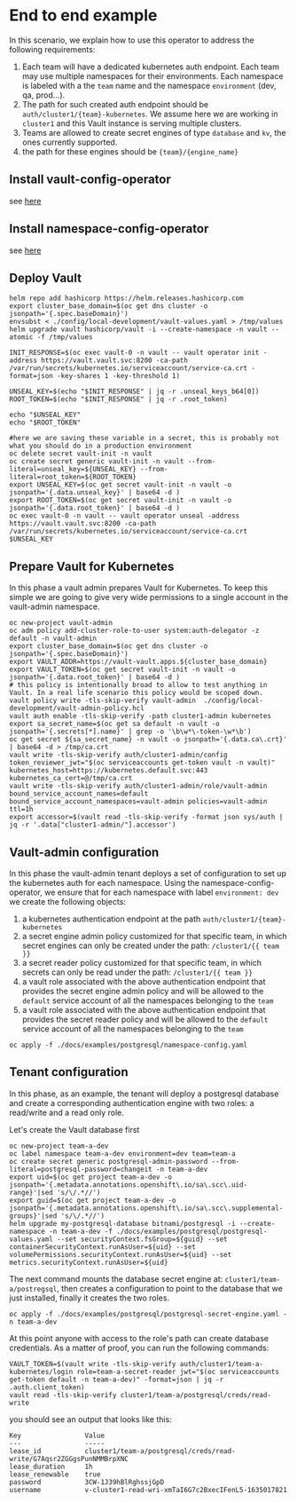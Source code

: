 # End to end  example

In this scenario, we explain how to use this operator to address the following requirements:

1. Each team will have a dedicated kubernetes auth endpoint. Each team may use multiple namespaces for their environments. Each namespace is labeled with a the `team` name and the namespace `environment` (dev, qa, prod...).
2. The path for such created auth endpoint should be `auth/cluster1/{team}-kubernetes`. We assume here we are working in `cluster1` and this Vault instance is serving multiple clusters.
3. Teams are allowed to create secret engines of type `database` and `kv`, the ones currently supported.
4. the path for these engines should be `{team}/{engine_name}`

## Install vault-config-operator

see [here](./../readme.md##deploying-the-operator)

## Install namespace-config-operator

see [here](https://github.com/redhat-cop/namespace-configuration-operator#deploying-the-operator)

## Deploy Vault

```shell
helm repo add hashicorp https://helm.releases.hashicorp.com
export cluster_base_domain=$(oc get dns cluster -o jsonpath='{.spec.baseDomain}')
envsubst < ./config/local-development/vault-values.yaml > /tmp/values
helm upgrade vault hashicorp/vault -i --create-namespace -n vault --atomic -f /tmp/values

INIT_RESPONSE=$(oc exec vault-0 -n vault -- vault operator init -address https://vault.vault.svc:8200 -ca-path /var/run/secrets/kubernetes.io/serviceaccount/service-ca.crt -format=json -key-shares 1 -key-threshold 1)

UNSEAL_KEY=$(echo "$INIT_RESPONSE" | jq -r .unseal_keys_b64[0])
ROOT_TOKEN=$(echo "$INIT_RESPONSE" | jq -r .root_token)

echo "$UNSEAL_KEY"
echo "$ROOT_TOKEN"

#here we are saving these variable in a secret, this is probably not what you should do in a production environment
oc delete secret vault-init -n vault
oc create secret generic vault-init -n vault --from-literal=unseal_key=${UNSEAL_KEY} --from-literal=root_token=${ROOT_TOKEN}
export UNSEAL_KEY=$(oc get secret vault-init -n vault -o jsonpath='{.data.unseal_key}' | base64 -d )
export ROOT_TOKEN=$(oc get secret vault-init -n vault -o jsonpath='{.data.root_token}' | base64 -d )
oc exec vault-0 -n vault -- vault operator unseal -address https://vault.vault.svc:8200 -ca-path /var/run/secrets/kubernetes.io/serviceaccount/service-ca.crt $UNSEAL_KEY
```

## Prepare Vault for Kubernetes

In this phase a vault admin prepares Vault for Kubernetes. To keep this simple we are going to give very wide permissions to a single account in the vault-admin namespace.

```shell
oc new-project vault-admin
oc adm policy add-cluster-role-to-user system:auth-delegator -z default -n vault-admin
export cluster_base_domain=$(oc get dns cluster -o jsonpath='{.spec.baseDomain}')
export VAULT_ADDR=https://vault-vault.apps.${cluster_base_domain}
export VAULT_TOKEN=$(oc get secret vault-init -n vault -o jsonpath='{.data.root_token}' | base64 -d )
# this policy is intentionally broad to allow to test anything in Vault. In a real life scenario this policy would be scoped down.
vault policy write -tls-skip-verify vault-admin  ./config/local-development/vault-admin-policy.hcl
vault auth enable -tls-skip-verify -path cluster1-admin kubernetes 
export sa_secret_name=$(oc get sa default -n vault -o jsonpath='{.secrets[*].name}' | grep -o '\b\w*\-token-\w*\b')
oc get secret ${sa_secret_name} -n vault -o jsonpath='{.data.ca\.crt}' | base64 -d > /tmp/ca.crt
vault write -tls-skip-verify auth/cluster1-admin/config token_reviewer_jwt="$(oc serviceaccounts get-token vault -n vault)" kubernetes_host=https://kubernetes.default.svc:443 kubernetes_ca_cert=@/tmp/ca.crt
vault write -tls-skip-verify auth/cluster1-admin/role/vault-admin bound_service_account_names=default bound_service_account_namespaces=vault-admin policies=vault-admin ttl=1h
export accessor=$(vault read -tls-skip-verify -format json sys/auth | jq -r '.data["cluster1-admin/"].accessor')
```

## Vault-admin configuration

In this phase the vault-admin tenant deploys a set of configuration to set up the kubernetes auth for each namespace.
Using the namespace-config-operator, we ensure that for each namespace with label `environment: dev` we create the following objects:

1. a kubernetes authentication endpoint at the path `auth/cluster1/{team}-kubernetes`
2. a secret engine admin policy customized for that specific team, in which secret engines can only be created under the path: `/cluster1/{{ team }}`
3. a secret reader policy customized for that specific team, in which secrets can only be read under the path: `/cluster1/{{ team }}`
4. a vault role associated with the above authentication endpoint that provides the secret engine admin policy and will be allowed to the `default` service account of all the namespaces belonging to the `team`
5. a vault role associated with the above authentication endpoint that provides the secret reader policy and will be allowed to the `default` service account of all the namespaces belonging to the `team`

```shell
oc apply -f ./docs/examples/postgresql/namespace-config.yaml
```

## Tenant configuration

In this phase, as an example, the tenant will deploy a postgresql database and create a corresponding authentication engine with two roles: a read/write and a read only role.

Let's create the Vault database first

```shell
oc new-project team-a-dev
oc label namespace team-a-dev environment=dev team=team-a
oc create secret generic postgresql-admin-password --from-literal=postgresql-password=changeit -n team-a-dev
export uid=$(oc get project team-a-dev -o jsonpath='{.metadata.annotations.openshift\.io/sa\.scc\.uid-range}'|sed 's/\/.*//')
export guid=$(oc get project team-a-dev -o jsonpath='{.metadata.annotations.openshift\.io/sa\.scc\.supplemental-groups}'|sed 's/\/.*//')
helm upgrade my-postgresql-database bitnami/postgresql -i --create-namespace -n team-a-dev -f ./docs/examples/postgresql/postgresql-values.yaml --set securityContext.fsGroup=${guid} --set containerSecurityContext.runAsUser=${uid} --set volumePermissions.securityContext.runAsUser=${uid} --set metrics.securityContext.runAsUser=${uid}
```

The next command mounts the database secret engine at: `cluster1/team-a/postregsql`, then creates a configuration to point to the database that we just installed, finally it creates the two roles.

```shell
oc apply -f ./docs/examples/postgresql/postgresql-secret-engine.yaml -n team-a-dev
```

At this point anyone with access to the role's path can create database credentials. As a matter of proof, you can run the following commands:

```shell
VAULT_TOKEN=$(vault write -tls-skip-verify auth/cluster1/team-a-kubernetes/login role=team-a-secret-reader jwt="$(oc serviceaccounts get-token default -n team-a-dev)" -format=json | jq -r .auth.client_token)
vault read -tls-skip-verify cluster1/team-a/postgresql/creds/read-write
```

you should see an output that looks like this:

```shell
Key                Value
---                -----
lease_id           cluster1/team-a/postgresql/creds/read-write/G7Aqsr2ZGGgsPunNMMBrpXNC
lease_duration     1h
lease_renewable    true
password           3CW-1J39hBlRghssjGpD
username           v-cluster1-read-wri-xmTaI6G7c2BxecIFenL5-1635017821
```